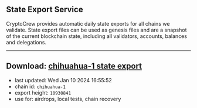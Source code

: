 ## State Export Service
CryptoCrew provides automatic daily state exports for all chains we validate. State export files can be used as genesis files and are a snapshot of the current blockchain state, including all validators, accounts, balances and delegations.

---
**Download: [chihuahua-1 state export](https://dl.ccvalidators.com/SERVICE/chihuahua/chihuahua-1_export_10930841.json)**
---

- last updated: Wed Jan 10 2024 16:55:52
- chain id: `chihuahua-1`
- export height: `10930841`
- use for: airdrops, local tests, chain recovery
